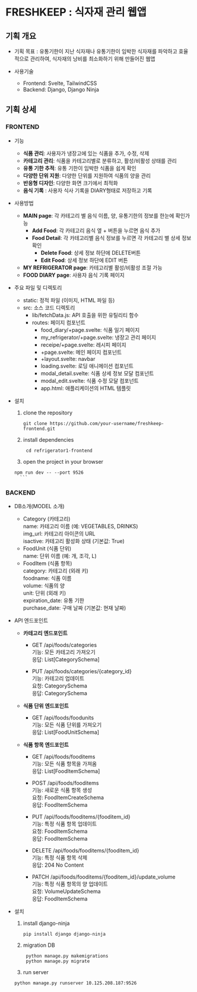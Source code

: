 # FRESHKEEP : 식자재 관리 웹앱
## 기획 개요
* 기획 목표 : 유통기한이 지난 식자재나 유통기한이 임박한 식자재를 파악하고 효율적으로 관리하여, 식자재의 낭비를 최소화하기 위해 만들어진 웹앱

* 사용기술
  + Frontend: Svelte, TailwindCSS
  + Backend: Django, Django Ninja

## 기획 상세
### FRONTEND
- 기능
  + **식품 관리**: 사용자가 냉장고에 있는 식품을 추가, 수정, 삭제
  + **카테고리 관리**: 식품을 카테고리별로 분류하고, 활성/비활성 상태를 관리
  + **유통 기한 추적**: 유통 기한이 임박한 식품을 쉽게 확인
  + **다양한 단위 지원**: 다양한 단위를 지원하여 식품의 양을 관리
  + **반응형 디자인**: 다양한 화면 크기에서 최적화
  + **음식 기록** : 사용자 식사 기록을 DIARY형태로 저장하고 기록

- 사용방법
  + **MAIN page**: 각 카테고리 별 음식 이름, 양, 유통기한의 정보를 한눈에 확인가능
      - **Add Food**: 각 카테고리 음식 옆 + 버튼을 누르면 음식 추가
      - **Food Detail**: 각 카테고리별 음식 정보를 누르면 각 카테고리 별 상세 정보 확인
          - **Delete Food**: 상세 정보 하단에 DELETE버튼
          - **Edit Food**: 상세 정보 하단에 EDIT 버튼
  + **MY REFRIGERATOR page**: 카테고리별 활성/비활성 조절 가능
  + **FOOD DIARY page**: 사용자 음식 기록 페이지

- 주요 파일 및 디렉토리 
  + static: 정적 파일 (이미지, HTML 파일 등)
  + src: 소스 코드 디렉토리
    + lib/fetchData.js: API 호출을 위한 유틸리티 함수
    + routes: 페이지 컴포넌트
      - food_diary/+page.svelte: 식품 일기 페이지
      - my_refrigerator/+page.svelte: 냉장고 관리 페이지
      - receipe/+page.svelte: 레시피 페이지
      - +page.svelte: 메인 페이지 컴포넌트
      - +layout.svelte: navbar
      - loading.svelte: 로딩 애니메이션 컴포넌트
      - modal_detail.svelte: 식품 상세 정보 모달 컴포넌트
      - modal_edit.svelte: 식품 수정 모달 컴포넌트
      - app.html: 애플리케이션의 HTML 템플릿

- 설치
  1. clone the repository
     ```
     git clone https://github.com/your-username/freshkeep-frontend.git
     ```
  2. install dependencies
     ```
      cd refrigerator1-frontend
     ```
  3. open the project in your browser
    ```
    npm run dev -- --port 9526
      ```

### BACKEND
- DB소개(MODEL 소개)
  - Category (카테고리)   
      name: 카테고리 이름 (예: VEGETABLES, DRINKS)   
      img_url: 카테고리 아이콘의 URL   
      isactive: 카테고리 활성화 상태 (기본값: True)
  - FoodUnit (식품 단위)   
      name: 단위 이름 (예: 개, 조각, L)
  - FoodItem (식품 항목)    
      category: 카테고리 (외래 키)   
      foodname: 식품 이름   
      volume: 식품의 양   
      unit: 단위 (외래 키)   
      expiration_date: 유통 기한   
      purchase_date: 구매 날짜 (기본값: 현재 날짜)   
      
- API 엔드포인트
  - **카테고리 엔드포인트**
    - GET /api/foods/categories   
      기능: 모든 카테고리 가져오기   
      응답: List[CategorySchema]
      
    - PUT /api/foods/categories/{category_id}   
      기능: 카테고리 업데이트   
      요청: CategorySchema   
      응답: CategorySchema

  - **식품 단위 엔드포인트**
    - GET /api/foods/foodunits   
      기능: 모든 식품 단위를 가져오기   
      응답: List[FoodUnitSchema]
      
  - **식품 항목 엔드포인트**
    - GET /api/foods/fooditems   
      기능: 모든 식품 항목을 가져옴   
      응답: List[FoodItemSchema]
    

    - POST /api/foods/fooditems   
      기능: 새로운 식품 항목 생성   
      요청: FoodItemCreateSchema   
      응답: FoodItemSchema
      
    - PUT /api/foods/fooditems/{fooditem_id}   
      기능: 특정 식품 항목 업데이트   
      요청: FoodItemSchema   
      응답: FoodItemSchema
    
    - DELETE /api/foods/fooditems/{fooditem_id}   
      기능: 특정 식품 항목 삭제   
      응답: 204 No Content
      
    - PATCH /api/foods/fooditems/{fooditem_id}/update_volume   
      기능: 특정 식품 항목의 양 업데이트   
      요청: VolumeUpdateSchema   
      응답: FoodItemSchema
      
- 설치
  1. install django-ninja
     ```
     pip install django django-ninja
     ```
  2. migration DB
     ```
      python manage.py makemigrations
      python manage.py migrate
     ```
  3. run server
    ```
    python manage.py runserver 10.125.208.187:9526
    ```

  
